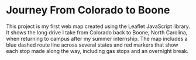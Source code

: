 # Journey From Colorado to Boone

This project is my first web map created using the Leaflet JavaScript library. It shows the long drive I take from Colorado back to Boone, North Carolina, when returning to campus after my summer internship. The map includes a blue dashed route line across several states and red markers that show each stop made along the way, including gas stops and an overnight break.
